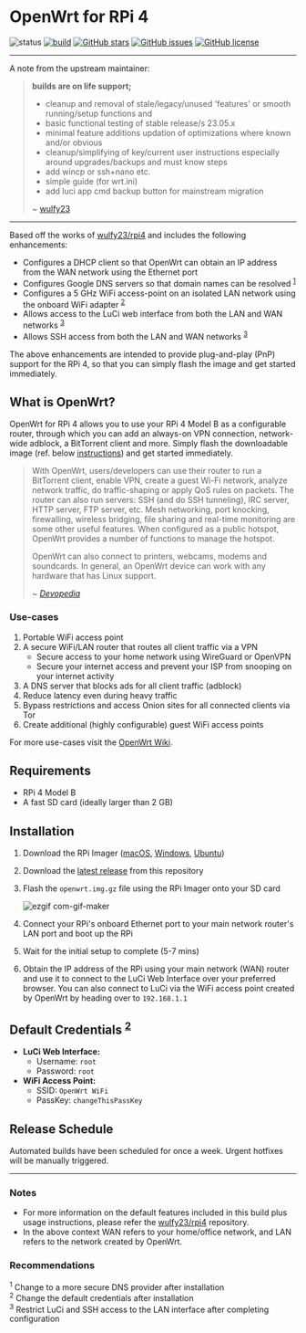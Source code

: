 # OpenWrt for RPi 4
![status](https://img.shields.io/badge/status-life_support_|_critical_maintenance_only-red) [![build](https://github.com/damianperera/openwrt-rpi/actions/workflows/build.yml/badge.svg)](https://github.com/damianperera/openwrt-rpi/actions/workflows/build.yml) [![GitHub stars](https://img.shields.io/github/stars/damianperera/openwrt-rpi)](https://github.com/damianperera/openwrt-rpi/stargazers) [![GitHub issues](https://img.shields.io/github/issues/damianperera/openwrt-rpi)](https://github.com/damianperera/openwrt-rpi/issues) [![GitHub license](https://img.shields.io/github/license/damianperera/openwrt-rpi)](https://github.com/damianperera/openwrt-rpi/blob/main/LICENSE)

---

A note from the upstream maintainer:
> **builds are on life support;**
> - cleanup and removal of stale/legacy/unused 'features' or smooth running/setup functions and
> - basic functional testing of stable release/s 23.05.x
> - minimal feature additions updation of optimizations where known and/or obvious
> - cleanup/simplifying of key/current user instructions especially around upgrades/backups and must know steps
> - add wincp or ssh+nano etc.
> - simple guide (for wrt.ini)
> - add luci app cmd backup button for mainstream migration
>
> ~ [wulfy23](https://github.com/wulfy23)

---

Based off the works of [wulfy23/rpi4](https://github.com/wulfy23/rpi4) and includes the following enhancements:
- Configures a DHCP client so that OpenWrt can obtain an IP address from the WAN network using the Ethernet port
- Configures Google DNS servers so that domain names can be resolved <sup>[1](#recommendations)</sup>
- Configures a 5 GHz WiFi access-point on an isolated LAN network using the onboard WiFi adapter <sup>[2](#recommendations)</sup>
- Allows access to the LuCi web interface from both the LAN and WAN networks <sup>[3](#recommendations)</sup>
- Allows SSH access from both the LAN and WAN networks <sup>[3](#recommendations)</sup>

The above enhancements are intended to provide plug-and-play (PnP) support for the RPi 4, so that you can simply flash the image and get started immediately.

## What is OpenWrt?
OpenWrt for RPi 4 allows you to use your RPi 4 Model B as a configurable router, through which you can add an always-on VPN connection, network-wide adblock, a BitTorrent client and more. Simply flash the downloadable image (ref. below [instructions](#installation)) and get started immediately.
> With OpenWrt, users/developers can use their router to run a BitTorrent client, enable VPN, create a guest Wi-Fi network, analyze network traffic, do traffic-shaping or apply QoS rules on packets. The router can also run servers: SSH (and do SSH tunneling), IRC server, HTTP server, FTP server, etc. Mesh networking, port knocking, firewalling, wireless bridging, file sharing and real-time monitoring are some other useful features. When configured as a public hotspot, OpenWrt provides a number of functions to manage the hotspot.
> 
> OpenWrt can also connect to printers, webcams, modems and soundcards. In general, an OpenWrt device can work with any hardware that has Linux support.
> 
> ~ _[Devopedia](https://devopedia.org/openwrt)_

### Use-cases
1. Portable WiFi access point
2. A secure WiFi/LAN router that routes all client traffic via a VPN
    - Secure access to your home network using WireGuard or OpenVPN
    - Secure your internet access and prevent your ISP from snooping on your internet activity
4. A DNS server that blocks ads for all client traffic (adblock)
5. Reduce latency even during heavy traffic
6. Bypass restrictions and access Onion sites for all connected clients via Tor
7. Create additional (highly configurable) guest WiFi access points

For more use-cases visit the [OpenWrt Wiki](https://openwrt.org/reasons_to_use_openwrt#extensibility).

## Requirements
- RPi 4 Model B
- A fast SD card (ideally larger than 2 GB)

## Installation
1. Download the RPi Imager ([macOS](https://downloads.raspberrypi.org/imager/imager_latest.dmg), [Windows](https://downloads.raspberrypi.org/imager/imager_latest.exe), [Ubuntu](https://downloads.raspberrypi.org/imager/imager_latest_amd64.deb))
2. Download the [latest release](https://github.com/damianperera/openwrt-rpi/releases/latest/download/openwrt.img.gz) from this repository
3. Flash the `openwrt.img.gz` file using the RPi Imager onto your SD card

    ![ezgif com-gif-maker](https://user-images.githubusercontent.com/15967502/121747825-456ed380-cb08-11eb-9fad-4398a87d989d.gif)
  
4. Connect your RPi's onboard Ethernet port to your main network router's LAN port and boot up the RPi
5. Wait for the initial setup to complete (5-7 mins)
6. Obtain the IP address of the RPi using your main network (WAN) router and use it to connect to the LuCi Web Interface over your preferred browser. You can also connect to LuCi via the WiFi access point created by OpenWrt by heading over to `192.168.1.1`

## Default Credentials <sup>[2](#recommendations)</sup>
- **LuCi Web Interface:**
  - Username: `root`
  - Password: `root`
- **WiFi Access Point:** 
  - SSID: `OpenWrt WiFi`
  - PassKey: `changeThisPassKey`

## Release Schedule
Automated builds have been scheduled for once a week. Urgent hotfixes will be manually triggered.

---

### Notes
- For more information on the default features included in this build plus usage instructions, please refer the [wulfy23/rpi4](https://github.com/wulfy23/rpi4) repository.
- In the above context WAN refers to your home/office network, and LAN refers to the network created by OpenWrt.

### Recommendations
<sup>1</sup> Change to a more secure DNS provider after installation<br>
<sup>2</sup> Change the default credentials after installation<br>
<sup>3</sup> Restrict LuCi and SSH access to the LAN interface after completing configuration<br>
